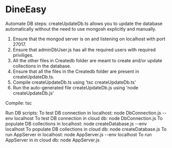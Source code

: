# DineEasy

Automate DB steps:
createUpdateDb.ts allows you to update the database automatically without the need to use mongosh explicitly and manually.

1. Ensure that the mongod server is on and listening on localhost with port 27017.
2. Ensure that adminDbUser.js has all the required users with required priviliges.
3. All the other files in Createdb folder are meant to create and/or update collections in the database.
4. Ensure that all the files in the Createdb folder are present in createUpdateDb.ts.
5. Compile createUpdateDb.ts using 'tsc createUpdateDb.ts'
6. Run the auto-generated file createUpdateDb.js using 'node createUpdateDb.js'

Compile:
    tsc

Run DB scripts:
    To test DB connection in localhost:
        node DbConnection.js --env localhost
    To test DB connection in cloud db:
        node DbConnection.js
    To populate DB collections in localhost:
        node createDatabase.js --env localhost
    To populate DB collections in cloud db:
        node createDatabase.js
    To run AppServer in localhost:
        node AppServer.js --env localhost
    To run AppServer in in cloud db:
        node AppServer.js
